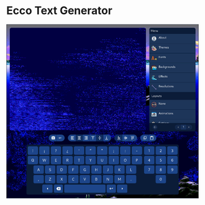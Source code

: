 # Ecco Text Generator

<img style="width: 600px;" src="https://github.com/JohnnyLdeAlba/ecco-text-generator/blob/main/public/card.jpg" />

